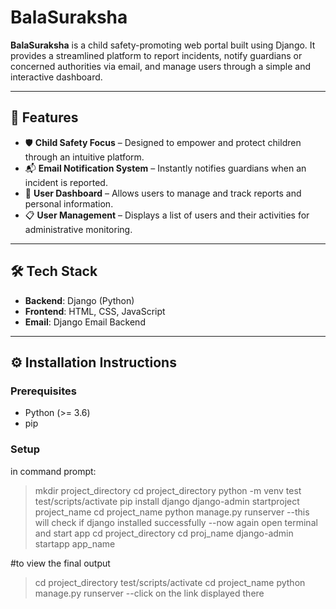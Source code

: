 # BalaSuraksha

**BalaSuraksha** is a child safety-promoting web portal built using Django. It provides a streamlined platform to report incidents, notify guardians or concerned authorities via email, and manage users through a simple and interactive dashboard.

---

## 🌟 Features

- 🛡️ **Child Safety Focus** – Designed to empower and protect children through an intuitive platform.
- 📬 **Email Notification System** – Instantly notifies guardians when an incident is reported.
- 👤 **User Dashboard** – Allows users to manage and track reports and personal information.
- 📋 **User Management** – Displays a list of users and their activities for administrative monitoring.

---

## 🛠️ Tech Stack

- **Backend**: Django (Python)
- **Frontend**: HTML, CSS, JavaScript
- **Email**: Django Email Backend

---

## ⚙️ Installation Instructions

### Prerequisites

- Python (>= 3.6)
- pip

### Setup
in command prompt:
>mkdir project_directory
>cd project_directory
>python -m venv test
>test/scripts/activate
>pip install django
>django-admin startproject project_name
>cd project_name
>python manage.py runserver
--this will check if django installed successfully
--now again open terminal and start app
>cd project_directory
>cd proj_name
>django-admin startapp app_name

 #to view the final output
 >cd project_directory
>test/scripts/activate
>cd project_name
>python manage.py runserver
--click on the link displayed there


